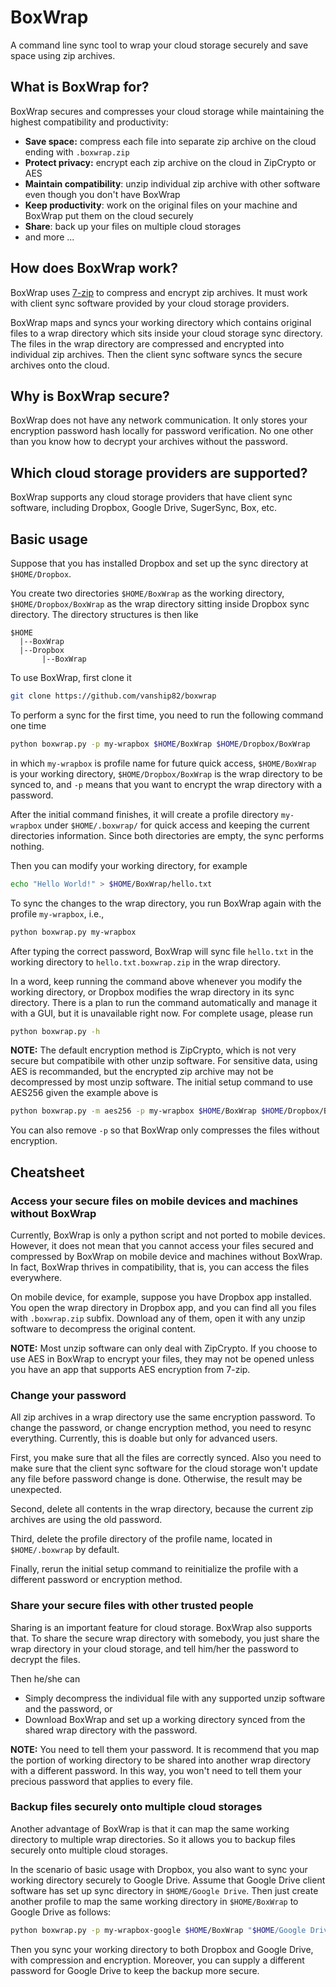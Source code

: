 # BoxWrap

A command line sync tool to wrap your cloud storage securely and save space using zip archives.

## What is BoxWrap for?

BoxWrap secures and compresses your cloud storage while maintaining the highest compatibility and productivity:

* **Save space:** compress each file into separate zip archive on the cloud ending with `.boxwrap.zip`
* **Protect privacy:** encrypt each zip archive on the cloud in ZipCrypto or AES
* **Maintain compatibility**: unzip individual zip archive with other software even though you don't have BoxWrap
* **Keep productivity**: work on the original files on your machine and BoxWrap put them on the cloud securely
* **Share**: back up your files on multiple cloud storages
* and more ...
 
## How does BoxWrap work?

BoxWrap uses [7-zip](http://www.7-zip.org/) to compress and encrypt zip archives. It must work with client sync software provided by your cloud storage providers.

BoxWrap maps and syncs your working directory which contains original files to a wrap directory which sits inside your cloud storage sync directory. The files in the wrap directory are compressed and encrypted into individual zip archives. Then the client sync software syncs the secure archives onto the cloud.

## Why is BoxWrap secure?

BoxWrap does not have any network communication. It only stores your encryption password hash locally for password verification. No one other than you know how to decrypt your archives without the password.

## Which cloud storage providers are supported?

BoxWrap supports any cloud storage providers that have client sync software, including Dropbox, Google Drive, SugerSync, Box, etc.

## Basic usage

Suppose that you has installed Dropbox and set up the sync directory at `$HOME/Dropbox`.

You create two directories `$HOME/BoxWrap` as the working directory, `$HOME/Dropbox/BoxWrap` as the wrap directory sitting inside Dropbox sync directory. The directory structures is then like

```
$HOME
  |--BoxWrap
  |--Dropbox
       |--BoxWrap
```

To use BoxWrap, first clone it

```bash
git clone https://github.com/vanship82/boxwrap
```

To perform a sync for the first time, you need to run the following command one time

```bash
python boxwrap.py -p my-wrapbox $HOME/BoxWrap $HOME/Dropbox/BoxWrap
```

in which `my-wrapbox` is profile name for future quick access, `$HOME/BoxWrap` is your working directory, `$HOME/Dropbox/BoxWrap` is the wrap directory to be synced to, and `-p` means that you want to encrypt the wrap directory with a password.

After the initial command finishes, it will create a profile directory `my-wrapbox` under `$HOME/.boxwrap/` for quick access and keeping the current directories information. Since both directories are empty, the sync performs nothing.

Then you can modify your working directory, for example

```bash
echo "Hello World!" > $HOME/BoxWrap/hello.txt
```

To sync the changes to the wrap directory, you run BoxWrap again with the profile `my-wrapbox`, i.e.,

```bash
python boxwrap.py my-wrapbox
```

After typing the correct password, BoxWrap will sync file `hello.txt` in the working directory to `hello.txt.boxwrap.zip` in the wrap directory.

In a word, keep running the command above whenever you modify the working directory, or Dropbox modifies the wrap directory in its sync directory. There is a plan to run the command automatically and manage it with a GUI, but it is unavailable right now. For complete usage, please run

```bash
python boxwrap.py -h
```

**NOTE:** The default encryption method is ZipCrypto, which is not very secure but compatibile with other unzip software. For sensitive data, using AES is recommanded, but the encrypted zip archive may not be decompressed by most unzip software. The initial setup command to use AES256 given the example above is

```bash
python boxwrap.py -m aes256 -p my-wrapbox $HOME/BoxWrap $HOME/Dropbox/BoxWrap
```

You can also remove `-p` so that BoxWrap only compresses the files without encryption.

## Cheatsheet

### Access your secure files on mobile devices and machines without BoxWrap

Currently, BoxWrap is only a python script and not ported to mobile devices. However, it does not mean that you cannot access your files secured and compressed by BoxWrap on mobile device and machines without BoxWrap. In fact, BoxWrap thrives in compatibility, that is, you can access the files everywhere.

On mobile device, for example, suppose you have Dropbox app installed. You open the wrap directory in Dropbox app, and you can find all you files with `.boxwrap.zip` subfix. Download any of them, open it with any unzip software to decompress the original content.

**NOTE:** Most unzip software can only deal with ZipCrypto. If you choose to use AES in BoxWrap to encrypt your files, they may not be opened unless you have an app that supports AES encryption from 7-zip.

### Change your password

All zip archives in a wrap directory use the same encryption password. To change the password, or change encryption method, you need to resync everything. Currently, this is doable but only for advanced users.

First, you make sure that all the files are correctly synced. Also you need to make sure that the client sync software for the cloud storage won't update any file before password change is done. Otherwise, the result may be unexpected.

Second, delete all contents in the wrap directory, because the current zip archives are using the old password.

Third, delete the profile directory of the profile name, located in `$HOME/.boxwrap` by default.

Finally, rerun the initial setup command to reinitialize the profile with a different password or encryption method.

### Share your secure files with other trusted people

Sharing is an important feature for cloud storage. BoxWrap also supports that. To share the secure wrap directory with somebody, you just share the wrap directory in your cloud storage, and tell him/her the password to decrypt the files. 

Then he/she can
* Simply decompress the individual file with any supported unzip software and the password, or
* Download BoxWrap and set up a working directory synced from the shared wrap directory with the password.

**NOTE:** You need to tell them your password. It is recommend that you map the portion of working directory to be shared into another wrap directory with a different password. In this way, you won't need to tell them your precious password that applies to every file.

### Backup files securely onto multiple cloud storages

Another advantage of BoxWrap is that it can map the same working directory to multiple wrap directories. So it allows you to backup files securely onto multiple cloud storages.

In the scenario of basic usage with Dropbox, you also want to sync your working directory securely to Google Drive. Assume that Google Drive client software has set up sync directory in `$HOME/Google Drive`. Then just create another profile to map the same working directory in `$HOME/BoxWrap` to Google Drive as follows:

```bash
python boxwrap.py -p my-wrapbox-google $HOME/BoxWrap "$HOME/Google Drive/BoxWrap"
```

Then you sync your working directory to both Dropbox and Google Drive, with compression and encryption. Moreover, you can supply a different password for Google Drive to keep the backup more secure.


